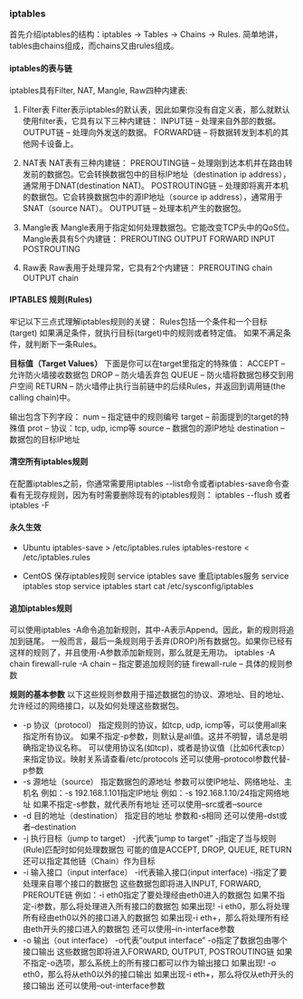 ### iptables

首先介绍iptables的结构：iptables -> Tables -> Chains -> Rules. 简单地讲，tables由chains组成，而chains又由rules组成。

#### iptables的表与链

iptables具有Filter, NAT, Mangle, Raw四种内建表:

1. Filter表
Filter表示iptables的默认表，因此如果你没有自定义表，那么就默认使用filter表，它具有以下三种内建链：
INPUT链 – 处理来自外部的数据。
OUTPUT链 – 处理向外发送的数据。
FORWARD链 – 将数据转发到本机的其他网卡设备上。

2. NAT表
NAT表有三种内建链：
PREROUTING链 – 处理刚到达本机并在路由转发前的数据包。它会转换数据包中的目标IP地址（destination ip address），通常用于DNAT(destination NAT)。
POSTROUTING链 – 处理即将离开本机的数据包。它会转换数据包中的源IP地址（source ip address），通常用于SNAT（source NAT）。
OUTPUT链 – 处理本机产生的数据包。

3. Mangle表
Mangle表用于指定如何处理数据包。它能改变TCP头中的QoS位。Mangle表具有5个内建链：
PREROUTING
OUTPUT
FORWARD
INPUT
POSTROUTING

4. Raw表
Raw表用于处理异常，它具有2个内建链：
PREROUTING chain
OUTPUT chain


#### IPTABLES 规则(Rules)

牢记以下三点式理解iptables规则的关键：
Rules包括一个条件和一个目标(target)
如果满足条件，就执行目标(target)中的规则或者特定值。
如果不满足条件，就判断下一条Rules。

**目标值（Target Values）**
下面是你可以在target里指定的特殊值：
ACCEPT – 允许防火墙接收数据包
DROP – 防火墙丢弃包
QUEUE – 防火墙将数据包移交到用户空间
RETURN – 防火墙停止执行当前链中的后续Rules，并返回到调用链(the calling chain)中。

输出包含下列字段：
num – 指定链中的规则编号
target – 前面提到的target的特殊值
prot – 协议：tcp, udp, icmp等
source – 数据包的源IP地址
destination – 数据包的目标IP地址

#### 清空所有iptables规则
在配置iptables之前，你通常需要用iptables --list命令或者iptables-save命令查看有无现存规则，因为有时需要删除现有的iptables规则：
iptables --flush
或者
iptables -F

#### 永久生效
+ Ubuntu
iptables-save > /etc/iptables.rules
iptables-restore < /etc/iptables.rules

+ CentOS
保存iptables规则
service iptables save
重启iptables服务
service iptables stop
service iptables start
cat  /etc/sysconfig/iptables

#### 追加iptables规则
可以使用iptables -A命令追加新规则，其中-A表示Append。因此，新的规则将追加到链尾。
一般而言，最后一条规则用于丢弃(DROP)所有数据包。如果你已经有这样的规则了，并且使用-A参数添加新规则，那么就是无用功。
iptables -A chain firewall-rule
-A chain – 指定要追加规则的链
firewall-rule – 具体的规则参数

**规则的基本参数**
以下这些规则参数用于描述数据包的协议、源地址、目的地址、允许经过的网络接口，以及如何处理这些数据包。

+ -p 协议（protocol）
指定规则的协议，如tcp, udp, icmp等，可以使用all来指定所有协议。
如果不指定-p参数，则默认是all值。这并不明智，请总是明确指定协议名称。
可以使用协议名(如tcp)，或者是协议值（比如6代表tcp）来指定协议。映射关系请查看/etc/protocols
还可以使用–protocol参数代替-p参数
+ -s 源地址（source）
指定数据包的源地址
参数可以使IP地址、网络地址、主机名
例如：-s 192.168.1.101指定IP地址
例如：-s 192.168.1.10/24指定网络地址
如果不指定-s参数，就代表所有地址
还可以使用–src或者–source
+ -d 目的地址（destination）
指定目的地址
参数和-s相同
还可以使用–dst或者–destination
+ -j 执行目标（jump to target）
-j代表”jump to target”
-j指定了当与规则(Rule)匹配时如何处理数据包
可能的值是ACCEPT, DROP, QUEUE, RETURN
还可以指定其他链（Chain）作为目标
+ -i 输入接口（input interface）
-i代表输入接口(input interface)
-i指定了要处理来自哪个接口的数据包
这些数据包即将进入INPUT, FORWARD, PREROUTE链
例如：-i eth0指定了要处理经由eth0进入的数据包
如果不指定-i参数，那么将处理进入所有接口的数据包
如果出现! -i eth0，那么将处理所有经由eth0以外的接口进入的数据包
如果出现-i eth+，那么将处理所有经由eth开头的接口进入的数据包
还可以使用–in-interface参数
+ -o 输出（out interface）
-o代表”output interface”
-o指定了数据包由哪个接口输出
这些数据包即将进入FORWARD, OUTPUT, POSTROUTING链
如果不指定-o选项，那么系统上的所有接口都可以作为输出接口
如果出现! -o eth0，那么将从eth0以外的接口输出
如果出现-i eth+，那么将仅从eth开头的接口输出
还可以使用–out-interface参数


